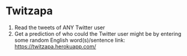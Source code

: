 # Twitzapa

1. Read the tweets of ANY Twitter user
2. Get a prediction of who could the Twitter user might be by entering some random English word(s)/sentence
link: https://twitzapa.herokuapp.com/ 
